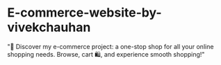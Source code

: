 # E-commerce-website-by-vivekchauhan
"🛒 Discover my e-commerce project: a one-stop shop for all your online shopping needs. Browse, cart 🛍️, and experience smooth shopping!"
